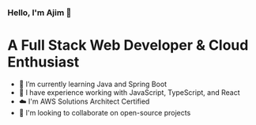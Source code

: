 ### Hello, I'm Ajim 👋
# A Full Stack Web Developer & Cloud Enthusiast

- 🌱 I’m currently learning Java and Spring Boot
- 🌟 I have experience working with JavaScript, TypeScript, and React
- ☁️ I'm AWS Solutions Architect Certified
- 🤝 I'm looking to collaborate on open-source projects

<!--
**ajimbong/ajimbong** is a ✨ _special_ ✨ repository because its `README.md` (this file) appears on your GitHub profile.

Here are some ideas to get you started:

- 🔭 I’m currently working on ...
- 🌱 I’m currently learning ...
- 👯 I’m looking to collaborate on ...
- 🤔 I’m looking for help with ...
- 💬 Ask me about ...
- 📫 How to reach me: ...
- 😄 Pronouns: ...
- ⚡ Fun fact: ...
-->
